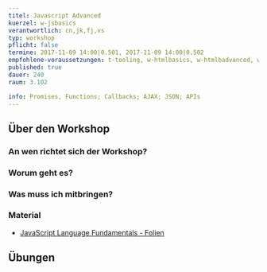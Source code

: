 ```yaml
---
titel: Javascript Advanced
kuerzel: w-jsbasics
verantwortlich: cn,jk,fj,vs
typ: workshop
pflicht: false
termine: 2017-11-09 14:00|0.501, 2017-11-09 14:00|0.502
empfohlene-voraussetzungen: t-tooling, w-htmlbasics, w-htmlbadvanced, w-jsbasics
published: true
dauer: 240
raum: 3.102

info: Promises, Functions; Callbacks; AJAX; JSON; APIs
--- 
```


## Über den Workshop

### An wen richtet sich der Workshop?

### Worum geht es?

### Was muss ich mitbringen?

### Material
- [JavaScript Language Fundamentals - Folien](../../download/Chapter08-JavaScript1LanguageFundamentals.pdf)

## Übungen
